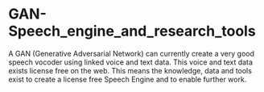# GAN-Speech_engine_and_research_tools
A GAN (Generative Adversarial Network) can currently create a very good speech vocoder using linked voice and text data. This voice and text data exists license free on the web. This means the knowledge, data and tools exist to create a license free Speech Engine and to enable further work.
